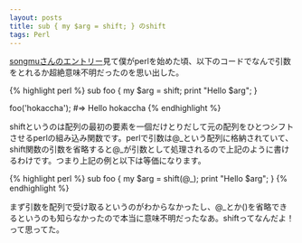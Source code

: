 ```yaml
---
layout: posts
title: sub { my $arg = shift; } のshift
tags: Perl
---
```


[songmuさんのエントリー](http://www.songmu.jp/riji/archives/2010/03/perl_1_1.html)見て僕がperlを始めた頃、以下のコードでなんで引数をとれるか超絶意味不明だったのを思い出した。

{% highlight perl %}
sub foo {
    my $arg = shift;
    print "Hello $arg";
}

foo('hokaccha'); #=> Hello hokaccha
{% endhighlight %}

shiftというのは配列の最初の要素を一個だけとりだして元の配列をひとつシフトさせるperlの組み込み関数です。perlで引数は@_という配列に格納されていて、shift関数の引数を省略すると@_が引数として処理されるので上記のように書けるわけです。つまり上記の例と以下は等価になります。

{% highlight perl %}
sub foo {
    my $arg = shift(@_);
    print "Hello $arg";
}
{% endhighlight %}

まず引数を配列で受け取るというのがわからなかったし、@_とか()を省略できるというのも知らなかったので本当に意味不明だったなあ。shiftってなんだよ！って思ってた。
